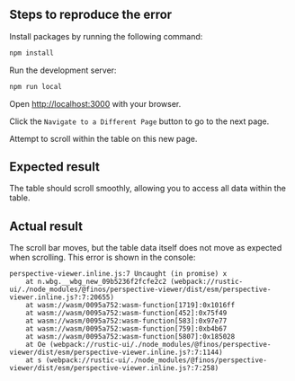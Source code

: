 ## Steps to reproduce the error

Install packages by running the following command:

```bash
npm install
```

Run the development server:

```bash
npm run local
```

Open [http://localhost:3000](http://localhost:3000) with your browser.

Click the `Navigate to a Different Page` button to go to the next page.

Attempt to scroll within the table on this new page.

## Expected result

The table should scroll smoothly, allowing you to access all data within the table.

## Actual result

The scroll bar moves, but the table data itself does not move as expected when scrolling.
This error is shown in the console:

```
perspective-viewer.inline.js:7 Uncaught (in promise) x
    at n.wbg.__wbg_new_09b5236f2fcfe2c2 (webpack://rustic-ui/./node_modules/@finos/perspective-viewer/dist/esm/perspective-viewer.inline.js?:7:20655)
    at wasm://wasm/0095a752:wasm-function[1719]:0x1016ff
    at wasm://wasm/0095a752:wasm-function[452]:0x75f49
    at wasm://wasm/0095a752:wasm-function[583]:0x97e77
    at wasm://wasm/0095a752:wasm-function[759]:0xb4b67
    at wasm://wasm/0095a752:wasm-function[5807]:0x185028
    at Oe (webpack://rustic-ui/./node_modules/@finos/perspective-viewer/dist/esm/perspective-viewer.inline.js?:7:1144)
    at s (webpack://rustic-ui/./node_modules/@finos/perspective-viewer/dist/esm/perspective-viewer.inline.js?:7:258)
```
